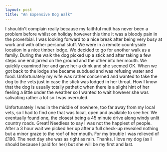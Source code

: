 ```yaml
---
layout: post
title: "An Expensive Dog Walk"
---
```


I shouldn't complain really because my faithful mutt has never been a problem before whilst on holiday however this time it was a bloody pain in the proverbial. 
I was looking forward to a nice break after being very busy at work and with other personal stuff. We were in a remote countryside location in a nice timber 
lodge. We decided to go for another walk as a family. During the walk the dog picked up a stick and after taking a few steps one end jarred on the ground and the 
other into her mouth. We quickly examined her and gave her a drink and she seemed OK. When we got back to the lodge she became subdued and was refusing water and 
food. Unfortunately my wife was rather concerned and wanted to take the dog to the vets just in case the stick was lodged in her throat. How I know that the dog 
is usually totally pathetic when there is a slight hint of her feeling a little under the weather so I wanted to wait however she was salivating rather a lot so I 
was overruled.

Unfortunately I was in the middle of nowhere, too far away from my local vets, so I had to find one that was local, open and available to see her. We eventually 
found one, the closest being a 45 minute drive along windy unlit country roads. Great! Needless to say I was not the happiest of people. After a 3 hour wait we 
picked her up after a full check-up revealed nothing but a minor graze to the roof of her mouth. For my trouble I was relieved of £190. The next day she was as 
right as rain. Thanks. I love my dog (as I should because I paid for her) but she will be my first and last.